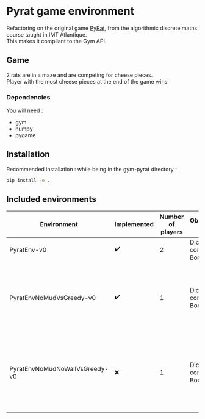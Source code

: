 # Pyrat game environment
Refactoring on the original game [PyRat](https://github.com/vgripon/PyRat), from the algorithmic discrete maths course taught in IMT Atlantique.  
This makes it compliant to the Gym API.

## Game
2 rats are in a maze and are competing for cheese pieces.  
Player with the most cheese pieces at the end of the game wins.


### Dependencies
You will need :  
* gym
* numpy
* pygame

## Installation 
Recommended installation : 
while being in the gym-pyrat directory :
```bash
pip install -e .
```

## Included environments
| Environment                    | Implemented        | Number of players | Observation space     | Action space                   | Other                                                                                 |
|--------------------------------|--------------------|-------------------|-----------------------|--------------------------------|---------------------------------------------------------------------------------------|
| PyratEnv-v0                    | :heavy_check_mark: | 2                 | Dict containing Boxes | Tuple(Discrete(4),Discrete(4)) | Base Env                                                |
| PyratEnvNoMudVsGreedy-v0       | :heavy_check_mark: | 1                 | Dict containing Boxes | Discrete(4)                    | Same as PyratEnv-v0, but the agent plays against greedy, and there is no mud          |
| PyratEnvNoMudNoWallVsGreedy-v0 | :x:                | 1                 | Dict containing Boxes | Discrete(4)                    | Same as PyratEnv-v0, but the agent plays against greedy, and there is no mud or walls |